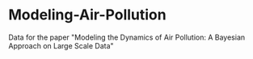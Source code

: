 # Modeling-Air-Pollution
Data for the paper "Modeling the Dynamics of Air Pollution: A Bayesian Approach on Large Scale Data"

